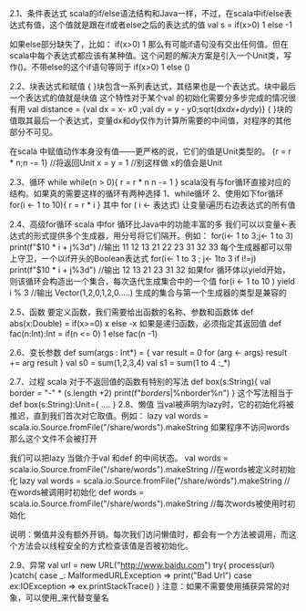 2.1、条件表达式
scala的if/else语法结构和Java一样，不过，在scala中if/else表达式有值，这个值就是跟在if或者else之后的表达式的值
val s = if(x>0) 1 else -1

如果else部分缺失了，比如：
if(x>0) 1
那么有可能if语句没有交出任何值。但在scala中每个表达式都应该有某种值。这个问题的解决方案是引入一个Unit类，写作()。不带else的这个if语句等同于
if(x>0) 1 else ()

2.2、块表达式和赋值
{ }块包含一系列表达式，其结果也是一个表达式。块中最后一个表达式的值就是块值
这个特性对于某个val 的初始化需要分多步完成的情况很有用
val distance = {val dx = x- x0 ;val dy = y - y0;sqrt(dx*dx+dy*dy)}
{ }块的值取其最后一个表达式，变量dx和dy仅作为计算所需要的中间值，对程序的其他部分不可见。

在scala 中赋值动作本身没有值——更严格的说，它们的值是Unit类型的。
{r = r * n;n -= 1} //将返回Unit
x = y = 1 //别这样做 x的值会是Unit

2.3、循环
while
while(n > 0){
r = r * n
n -= 1
}
scala没有与for循环直接对应的结构。如果真的需要这样的循环有两种选择
1、while循环
2、使用如下for循环
for(i <- 1 to 10){
r = r * i
}
其中 for ( i <- 表达式)
让变量i遍历右边表达式的所有值

2.4、高级for循环
scala 中for 循环比Java中的功能丰富的多
我们可以以变量<-表达式的形式提供多个生成器，用分号将它们隔开。例如：
for(i<- 1 to 3;j<- 1 to 3)
print(f"$10 * i + j%3d")
//输出 11 12 13 21 22 23 31 32 33
每个生成器都可以带上守卫，一个以if开头的Boolean表达式
for(i<- 1 to 3 ; j<- 1to 3 if i!=j)
print(f"$10 * i + j%3d")
//输出 12 13 21 23 31 32
如果for 循环体以yield开始，则该循环会构造出一个集合，每次迭代生成集合中的一个值
for(i <- 1 to 10 )
yield i % 3
//输出 Vector(1,2,0,1,2,0.....)
生成的集合与第一个生成器的类型是兼容的

2.5、函数
要定义函数，我们需要给出函数的名称、参数和函数体
def abs(x:Double) = if(x>=0) x else -x
如果是递归函数，必须指定其返回值
def fac(n:Int):Int = if(n <= 0) 1 else fac(n -1)

2.6、变长参数
def sum(args : Int*) = {
var result = 0
for (arg <- args) result += arg
result
}
val s0 = sum(1,2,3,4)
val s1 = sum(1 to 4 :_*)

2.7、过程
scala 对于不返回值的函数有特别的写法
def box(s:String){
val border = "-" * (s.length +2)
print(f"$border%n|$s|%nborder%n")
}
这个写法相当于
def box(s:String):Unit={
....
}
2.8、懒值
当val被声明为lazy时，它的初始化将被推迟，直到我们首次对它取值。例如：
lazy val words = scala.io.Source.fromFile("/share/words").makeString
如果程序不访问words 那么这个文件不会被打开

我们可以把lazy 当做介于val 和def 的中间状态。
val words = scala.io.Source.fromFile("/share/words").makeString
//在words被定义时初始化
lazy val words = scala.io.Source.fromFile("/share/words").makeString
//在words被调用时初始化
def words = scala.io.Source.fromFile("/share/words").makeString
//每次words被使用时初始化

说明：懒值并没有额外开销。每次我们访问懒值时，都会有一个方法被调用，而这个方法会以线程安全的方式检查该值是否被初始化。

2.9、异常
val url = new URL("http://www.baidu.com")
try{
process(url)
}catch{
case _: MalformedURLException => print("Bad Url")
case ex:IOException => ex.printStackTrace()
}
注意：如果不需要使用捕获异常的对象，可以使用_来代替变量名




